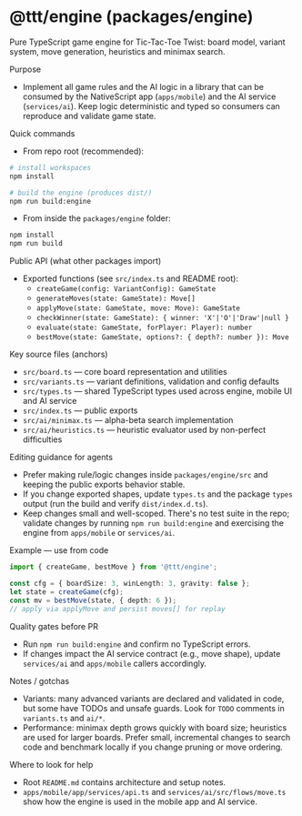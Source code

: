 # @ttt/engine (packages/engine)

Pure TypeScript game engine for Tic-Tac-Toe Twist: board model, variant system, move generation, heuristics and minimax search.

Purpose
- Implement all game rules and the AI logic in a library that can be consumed by the NativeScript app (`apps/mobile`) and the AI service (`services/ai`). Keep logic deterministic and typed so consumers can reproduce and validate game state.

Quick commands
- From repo root (recommended):

```bash
# install workspaces
npm install

# build the engine (produces dist/)
npm run build:engine
```

- From inside the `packages/engine` folder:

```bash
npm install
npm run build
```

Public API (what other packages import)
- Exported functions (see `src/index.ts` and README root):
  - `createGame(config: VariantConfig): GameState`
  - `generateMoves(state: GameState): Move[]`
  - `applyMove(state: GameState, move: Move): GameState`
  - `checkWinner(state: GameState): { winner: 'X'|'O'|'Draw'|null }`
  - `evaluate(state: GameState, forPlayer: Player): number`
  - `bestMove(state: GameState, options?: { depth?: number }): Move`

Key source files (anchors)
- `src/board.ts` — core board representation and utilities
- `src/variants.ts` — variant definitions, validation and config defaults
- `src/types.ts` — shared TypeScript types used across engine, mobile UI and AI service
- `src/index.ts` — public exports
- `src/ai/minimax.ts` — alpha-beta search implementation
- `src/ai/heuristics.ts` — heuristic evaluator used by non-perfect difficulties

Editing guidance for agents
- Prefer making rule/logic changes inside `packages/engine/src` and keeping the public exports behavior stable.
- If you change exported shapes, update `types.ts` and the package `types` output (run the build and verify `dist/index.d.ts`).
- Keep changes small and well-scoped. There's no test suite in the repo; validate changes by running `npm run build:engine` and exercising the engine from `apps/mobile` or `services/ai`.

Example — use from code

```ts
import { createGame, bestMove } from '@ttt/engine';

const cfg = { boardSize: 3, winLength: 3, gravity: false };
let state = createGame(cfg);
const mv = bestMove(state, { depth: 6 });
// apply via applyMove and persist moves[] for replay
```

Quality gates before PR
- Run `npm run build:engine` and confirm no TypeScript errors.
- If changes impact the AI service contract (e.g., move shape), update `services/ai` and `apps/mobile` callers accordingly.

Notes / gotchas
- Variants: many advanced variants are declared and validated in code, but some have TODOs and unsafe guards. Look for `TODO` comments in `variants.ts` and `ai/*`.
- Performance: minimax depth grows quickly with board size; heuristics are used for larger boards. Prefer small, incremental changes to search code and benchmark locally if you change pruning or move ordering.

Where to look for help
- Root `README.md` contains architecture and setup notes.
- `apps/mobile/app/services/api.ts` and `services/ai/src/flows/move.ts` show how the engine is used in the mobile app and AI service.
